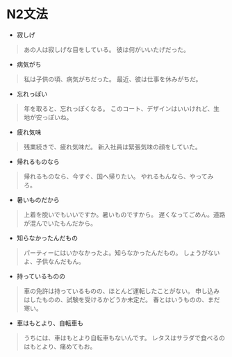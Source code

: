 # N2文法 
* 寂しげ
> あの人は寂しげな目をしている。
> 彼は何がいいたげだった。
* 病気がち
> 私は子供の頃、病気がちだった。
> 最近、彼は仕事を休みがちだ。
* 忘れっぽい
> 年を取ると、忘れっぽくなる。
> このコート、デザインはいいけれど、生地が安っぽいね。
* 疲れ気味
> 残業続きで、疲れ気味だ。
> 新入社員は緊張気味の顔をしていた。
* 帰れるものなら
> 帰れるものなら、今すぐ、国へ帰りたい。
> やれるもんなら、やってみろ。
* 暑いものだから
> 上着を脱いでもいいですか。暑いものですから。
> 遅くなってごめん。道路が混んでいたもんだから。
* 知らなかったんだもの
> パーティーにはいかなかったよ。知らなかったんだもの。
> しょうがないよ、子供なんだもん。
* 持っているものの
> 車の免許は持っているものの、ほとんど運転したことがない。
> 申し込みはしたものの、試験を受けるかどうか未定だ。
> 春とはいうものの、まだ寒い。
* 車はもとより、自転車も
> うちには、車はもとより自転車もないんです。
> レタスはサラダで食べるのはもとより、痛めてもお。